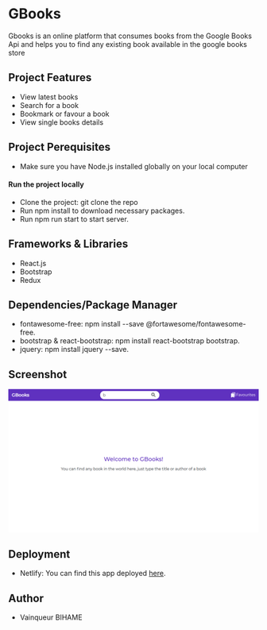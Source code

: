 # GBooks

Gbooks is an online platform that consumes books from the Google Books Api and helps you to find any existing book available in the google books store

## Project Features

- View latest books
- Search for a book
- Bookmark or favour a book
- View single books details

## Project Perequisites

* Make sure you have Node.js installed globally on your local computer

#### Run the project locally

* Clone the project: git clone the repo
* Run npm install to download necessary packages.
* Run npm run start to start server.

## Frameworks & Libraries

* React.js
* Bootstrap
* Redux

## Dependencies/Package Manager

* fontawesome-free: npm install --save @fortawesome/fontawesome-free.
* bootstrap & react-bootstrap: npm install react-bootstrap bootstrap.
* jquery: npm install jquery --save.

## Screenshot

![](./public/images/gbooks.png)

## Deployment

- Netlify: You can find this app deployed [here](https://gbooks-app.netlify.app/).

## Author

* Vainqueur BIHAME
